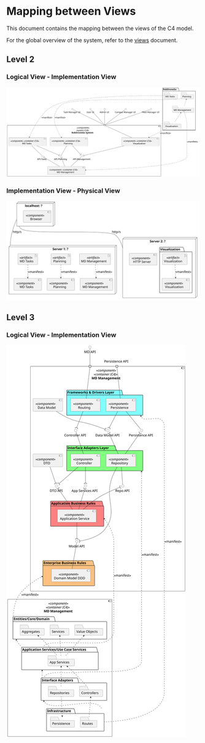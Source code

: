 # Mapping between Views

This document contains the mapping between the views of the C4 model.

For the global overview of the system, refer to the [views](../readme.md) document.

## Level 2

### Logical View - Implementation View

![Logical View - Implementation View](./level-2/assets/lv-iv.svg)

### Implementation View - Physical View

![Implementation View - Physical View](./level-2/assets/iv-pv.svg)

## Level 3

### Logical View - Implementation View

![Logical View - Implementation View](./level-3/assets/lv-iv.svg)
